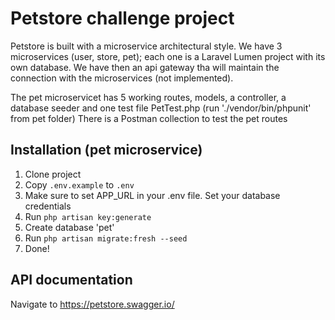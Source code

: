 # Petstore challenge project

Petstore is built with a microservice architectural style. We have 3 microservices (user, store, pet); each one is a Laravel Lumen project with its own database. We have then an api gateway tha will maintain the connection with the microservices (not implemented).

The pet microservicet has 5 working routes, models, a controller, a database seeder and one test file PetTest.php (run './vendor/bin/phpunit' from pet folder)
There is a Postman collection to test the pet routes

Installation (pet microservice)
------------
1. Clone project
2. Copy `.env.example` to `.env`
3. Make sure to set APP_URL in your .env file. Set your database credentials
4. Run `php artisan key:generate`
5. Create database 'pet'
6. Run `php artisan migrate:fresh --seed`
7. Done!

API documentation
---------------
Navigate to https://petstore.swagger.io/

